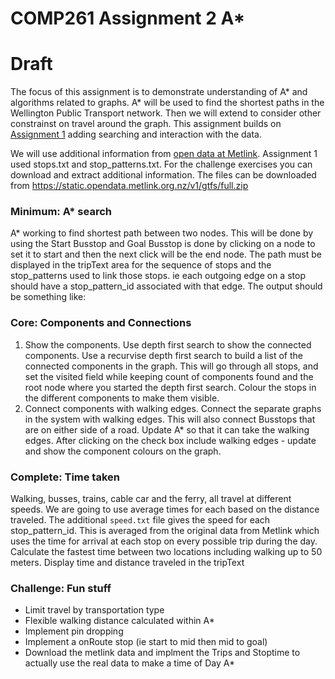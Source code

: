 # COMP261 Assignment 2 A* 
# Draft
The focus of this assignment is to demonstrate understanding of A* and algorithms related to graphs.  A* will be used to find the shortest paths in the Wellington Public Transport network. Then we will extend to consider other constrainst on travel around the graph.  This assignment builds on [Assignment 1](https://gitlab.ecs.vuw.ac.nz/lms/comp261/2022/ass1) adding searching and interaction with the data.

We will use additional information from [open data at Metlink](https://opendata.metlink.org.nz/).  Assignment 1 used stops.txt and stop_patterns.txt. For the challenge exercises you can download and extract additional information. The files can be downloaded from https://static.opendata.metlink.org.nz/v1/gtfs/full.zip 

### Minimum: A* search
A* working to find shortest path between two nodes.  This will be done by using the Start Busstop and Goal Busstop is done by clicking on a node to set it to start and then the next click will be the end node.  The path must be displayed in the tripText area for the sequence of stops and the stop_patterns used to link those stops. ie each outgoing edge on a stop should have a stop_pattern_id associated with that edge.  The output should be something like:   

### Core: Components and Connections
1. Show the components. Use depth first search to show the connected components. Use a recurvise depth first search to build a list of the connected components in the graph.  This will go through all stops, and set the visited field while keeping count of components found and the root node where you started the depth first search. Colour the stops in the different components to make them visible. 
2. Connect components with walking edges. Connect the separate graphs in the system with walking edges.  This will also connect Busstops that are on either side of a road. Update A* so that it can take the walking edges. After clicking on the check box include walking edges - update and show the component colours on the graph. 

### Complete: Time taken
Walking, busses, trains, cable car and the ferry,  all travel at different speeds. We are going to use average times for each based on the distance traveled.  The additional `speed.txt` file gives the speed for each stop_pattern_id. This is averaged from the original data from Metlink which uses the time for arrival at each stop on every possible trip during the day. Calculate the fastest time between two locations including walking up to 50 meters. Display time and distance traveled in the tripText 

### Challenge: Fun stuff
 * Limit travel by transportation type
 * Flexible walking distance calculated within A*
 * Implement pin dropping
 * Implement a onRoute stop (ie start to mid then mid to goal)
 * Download the metlink data and implment the Trips and Stoptime to actually use the real data to make a time of Day A*


